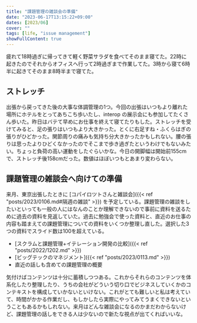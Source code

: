 ```yaml
---
title: "課題管理の雑談会の準備"
date: "2023-06-17T13:15:22+09:00"
dates: [2023/06]
cover: ""
tags: [life, "issue management"]
showFullContent: true
---
```


疲れて18時過ぎに帰ってきて軽く野菜サラダを食べてそのまま寝てた。22時に起きたのでそれからオフィスへ行って2時過ぎまで作業してた。3時から寝て6時半に起きてそのまま8時半まで寝てた。

## ストレッチ

出張から戻ってきた後の大事な体調管理の1つ。今回の出張はいつもより離れた場所にホテルをとってあちこち歩いたし、interop の展示会にも参加してたくさん歩いた。昨日はバテて早めにお仕事を終えて寝てたりもした。ストレッチを受けてみると、足の張りはいつもより大きかった。とくに右足すね・ふくらはぎの張りがひどかった。関節周りの痛みも気持ち分大きかったかもしれない。腰の張りは思ったよりひどくなかったのでそこまで歩き過ぎたというわけでもないみたい。ちょっと負荷の高い運動をしたぐらいかな。今日の開脚幅は開始前155cmで、ストレッチ後158cmだった。数値はほぼいつもとあまり変わらない。

## 課題管理の雑談会へ向けての準備

来月、東京出張したときに [コパイロツトさんと雑談会]({{< ref "posts/2023/0106.md#隔週の雑談" >}}) を予定している。課題管理の雑談をしたいといっても一般の人にはなんのことか理解できないので事前に資料を送るために過去の資料を見返していた。過去に勉強会で使った資料と、直近のお仕事の内容も踏まえての課題管理についての資料をいくつか整理し直した。選択した3つの資料でスライド数は100を超えている。

* [スクラムと課題管理+イテレーション開発の比較]({{< ref "posts/2022/1202.md" >}})
* [ビッグテックのマネジメント]({{< ref "posts/2023/0113.md" >}})
* 直近の話しも含めての課題管理の概要

気付けばコンテンツは十分に蓄積しつつある。これからそれらのコンテンツを体系化したり整理したり、うちの会社がどういう切り口でビジネスしていくかのコンテキストを構成していかないといけない。これがとても難しいと私は考えていて、時間がかかる作業だし、もしかしたら実際にやってみてうまくできないということもあるかもしれない。来月はどんな雑談会になるのかまだわからないけど、課題管理の話しをできる人は少ないので新たな視点が出てくればいいな。
